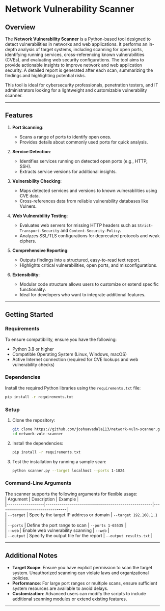 

# **Network Vulnerability Scanner**

## **Overview**  
The **Network Vulnerability Scanner** is a Python-based tool designed to detect vulnerabilities in networks and web applications. It performs an in-depth analysis of target systems, including scanning for open ports, identifying running services, cross-referencing known vulnerabilities (CVEs), and evaluating web security configurations. The tool aims to provide actionable insights to improve network and web application security. A detailed report is generated after each scan, summarizing the findings and highlighting potential risks.

This tool is ideal for cybersecurity professionals, penetration testers, and IT administrators looking for a lightweight and customizable vulnerability scanner.

---

## **Features**  
1. **Port Scanning**:  
   - Scans a range of ports to identify open ones.
   - Provides details about commonly used ports for quick analysis.

2. **Service Detection**:  
   - Identifies services running on detected open ports (e.g., HTTP, SSH).  
   - Extracts service versions for additional insights.  

3. **Vulnerability Checking**:  
   - Maps detected services and versions to known vulnerabilities using CVE data.  
   - Cross-references data from reliable vulnerability databases like Vulners.  

4. **Web Vulnerability Testing**:  
   - Evaluates web servers for missing HTTP headers such as `Strict-Transport-Security` and `Content-Security-Policy`.  
   - Analyzes SSL/TLS configurations for deprecated protocols and weak ciphers.  

5. **Comprehensive Reporting**:  
   - Outputs findings into a structured, easy-to-read text report.  
   - Highlights critical vulnerabilities, open ports, and misconfigurations.  

6. **Extensibility**:  
   - Modular code structure allows users to customize or extend specific functionality.  
   - Ideal for developers who want to integrate additional features.  

---

## **Getting Started**  

### **Requirements**  
To ensure compatibility, ensure you have the following:  
- Python 3.8 or higher  
- Compatible Operating System (Linux, Windows, macOS)  
- Active Internet connection (required for CVE lookups and web vulnerability checks)  

### **Dependencies**  
Install the required Python libraries using the `requirements.txt` file:  
```bash
pip install -r requirements.txt
```

### **Setup**  
1. Clone the repository:  
   ```bash
   git clone https://github.com/joshuavadala113/network-vuln-scanner.git
   cd network-vuln-scanner
   ```  

2. Install the dependencies:  
   ```bash
   pip install -r requirements.txt
   ```

3. Test the installation by running a sample scan:  
   ```bash
   python scanner.py --target localhost --ports 1-1024
   ```

### **Command-Line Arguments**  
The scanner supports the following arguments for flexible usage:  
| Argument          | Description                                          | Example                          |  
|-------------------|------------------------------------------------------|----------------------------------|  
| `--target`        | Specify the target IP address or domain              | `--target 192.168.1.1`           |  
| `--ports`         | Define the port range to scan                        | `--ports 1-65535`                |  
| `--web`           | Enable web vulnerability scanning                   | `--web`                          |  
| `--output`        | Specify the output file for the report               | `--output results.txt`           |  

---

## **Additional Notes**  
- **Target Scope**: Ensure you have explicit permission to scan the target system. Unauthorized scanning can violate laws and organizational policies.  
- **Performance**: For large port ranges or multiple scans, ensure sufficient system resources are available to avoid delays.  
- **Customization**: Advanced users can modify the scripts to include additional scanning modules or extend existing features.

---
